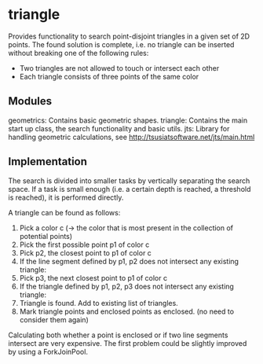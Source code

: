 triangle
========

Provides functionality to search point-disjoint triangles in
a given set of 2D points. The found solution is complete, i.e.
no triangle can be inserted without breaking one of the following rules:
- Two triangles are not allowed to touch or intersect each other
- Each triangle consists of three points of the same color

Modules
-------------
geometrics: Contains basic geometric shapes.
triangle:   Contains the main start up class, the search functionality and basic utils.
jts:        Library for handling geometric calculations, see http://tsusiatsoftware.net/jts/main.html


Implementation
-------------
The search is divided into smaller tasks by vertically separating the search space.
If a task is small enough (i.e. a certain depth is reached, a threshold is reached),
it is performed directly.

A triangle can be found as follows:

1. Pick a color c (-> the color that is most present in the collection of potential points)
2. Pick the first possible point p1 of color c
3. Pick p2, the closest point to p1 of color c
4. If the line segment defined by p1, p2 does not intersect any existing triangle:
5. Pick p3, the next closest point to p1 of color c
6. If the triangle defined by p1, p2, p3 does not intersect any existing triangle:
7. Triangle is found. Add to existing list of triangles.
8. Mark triangle points and enclosed points as enclosed. (no need to consider them again)

Calculating both whether a point is enclosed or if two line segments
intersect are very expensive. The first problem could be slightly improved
by using a ForkJoinPool.
